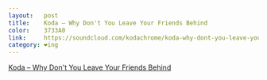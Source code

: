 ```yaml
---
layout:   post
title:    Koda – Why Don't You Leave Your Friends Behind
color:    3733A0
link:     https://soundcloud.com/kodachrome/koda-why-dont-you-leave-your
category: ❤ing
---
```


<div class="embed" data-url="https://soundcloud.com/kodachrome/koda-why-dont-you-leave-your">
    <a href="https://soundcloud.com/kodachrome/koda-why-dont-you-leave-your">Koda – Why Don't You Leave Your Friends Behind</a>
</div>
